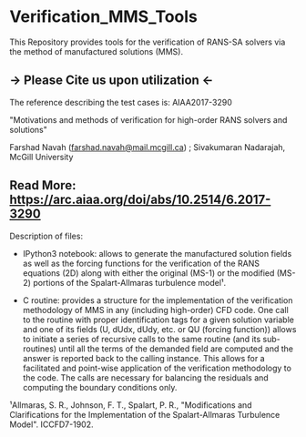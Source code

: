 # Verification_MMS_Tools
This Repository provides tools for the verification of RANS-SA solvers via the method of manufactured solutions (MMS).

-> Please Cite us upon utilization <-
---------------------------------------------
The reference describing the test cases is: AIAA2017-3290         

"Motivations and methods of verification for high-order RANS solvers and solutions"

Farshad Navah (farshad.navah@mail.mcgill.ca) ; Sivakumaran Nadarajah, McGill University

Read More: https://arc.aiaa.org/doi/abs/10.2514/6.2017-3290
---------------------------------------------

Description of files:

- IPython3 notebook: allows to generate the manufactured solution fields as well as the forcing functions for the verification of the RANS equations (2D) along with either the original (MS-1) or the modified (MS-2) portions of the Spalart-Allmaras turbulence model¹.

- C routine: provides a structure for the implementation of the verification methodology of MMS in any (including high-order) CFD code. One call to the routine with proper identification tags for a given solution variable and one of its fields (U, dUdx, dUdy, etc. or QU (forcing function)) allows to initiate a series of recursive calls to the same routine (and its sub-routines) until all the terms of the demanded field are computed and the answer is reported back to the calling instance. This allows for a facilitated and point-wise application of the verification methodology to the code. The calls are necessary for balancing the residuals and computing the boundary conditions only.

¹Allmaras, S. R., Johnson, F. T., Spalart, P. R., "Modifications and Clarifications for the Implementation of the Spalart-Allmaras Turbulence Model". ICCFD7-1902.
